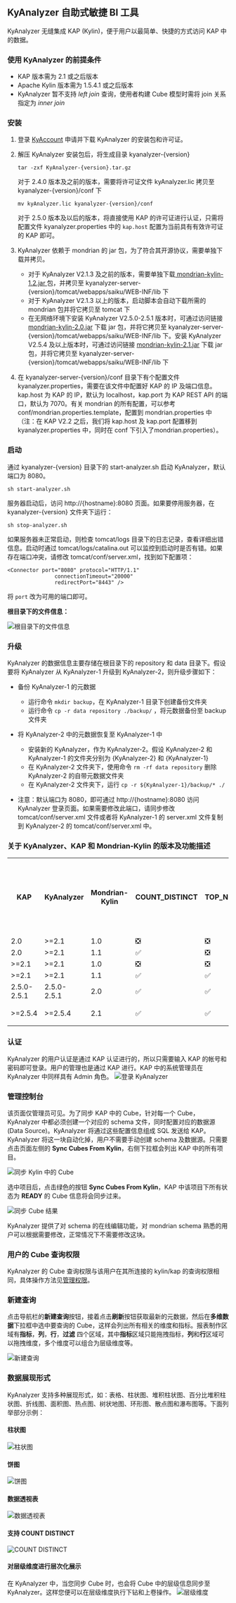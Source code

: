 ## KyAnalyzer 自助式敏捷 BI 工具

KyAnalyzer 无缝集成 KAP (Kylin)，便于用户以最简单、快捷的方式访问 KAP 中的数据。

### 使用 KyAnalyzer 的前提条件
* KAP 版本需为 2.1 或之后版本
* Apache Kylin 版本需为 1.5.4.1 或之后版本
* KyAnalyzer 暂不支持 *left join* 查询，使用者构建 Cube 模型时需将 join 关系指定为 *inner join*

### 安装
1. 登录 [KyAccount](http://account.kyligence.io/) 申请并下载 KyAnalyzer 的安装包和许可证。

2. 解压 KyAnalyzer 安装包后，将生成目录 kyanalyzer-{version} 

   ```tar -zxf KyAnalyzer-{version}.tar.gz```

   对于 2.4.0 版本及之前的版本，需要将许可证文件 kyAnalyzer.lic 拷贝至 kyanalyzer-{version}/conf 下

   ```mv kyAnalyzer.lic kyanalyzer-{version}/conf```

   对于 2.5.0 版本及以后的版本，将直接使用 KAP 的许可证进行认证，只需将配置文件 kyanalyzer.properties 中的 `kap.host` 配置为当前具有有效许可证的 KAP 即可。

3. KyAnalyzer 依赖于 mondrian 的 jar 包，为了符合其开源协议，需要单独下载并拷贝。
   * 对于 KyAnalyzer V2.1.3 及之前的版本，需要单独下载[ mondrian-kylin-1.2.jar ]( https://github.com/Kyligence/kylin-mondrian/blob/master/build/mondrian-kylin-1.2.jar )包，并拷贝至 kyanalyzer-server-{version}/tomcat/webapps/saiku/WEB-INF/lib 下
   * 对于 KyAnalyzer V2.1.3 以上的版本，启动脚本会自动下载所需的 mondrian 包并将它拷贝至 tomcat 下
   * 在无网络环境下安装 KyAnalyzer V2.5.0-2.5.1 版本时，可通过访问链接 [mondrian-kylin-2.0.jar](https://github.com/Kyligence/kylin-mondrian/blob/master/build/mondrian-kylin-2.0.jar) 下载 jar 包，并将它拷贝至 kyanalyzer-server-{version}/tomcat/webapps/saiku/WEB-INF/lib 下。安装 KyAnalyzer V2.5.4 及以上版本时，可通过访问链接 [mondrian-kylin-2.1.jar](https://github.com/Kyligence/kylin-mondrian/blob/80ee8deb5e21746967a3204ac537aa0fb3d0b4e2/build/mondrian-kylin-2.1.jar) 下载 jar 包，并将它拷贝至 kyanalyzer-server-{version}/tomcat/webapps/saiku/WEB-INF/lib 下

4. 在 kyanalyzer-server-{version}/conf 目录下有个配置文件kyanalyzer.properties，需要在该文件中配置好 KAP 的 IP 及端口信息。kap.host 为 KAP 的 IP，默认为 localhost，kap.port 为 KAP REST API 的端口，默认为 7070。有关 mondrian 的所有配置，可以参考 conf/mondrian.properties.template，配置到 mondrian.properties 中（注：在 KAP V2.2 之后，我们将 kap.host 及 kap.port 配置移到 kyanalyzer.properties 中，同时在 conf 下引入了mondrian.properties）。

### 启动
通过 kyanalyzer-{version} 目录下的 start-analyzer.sh 启动 KyAnalyzer，默认端口为 8080。

```sh start-analyzer.sh  ```

服务器启动后，访问 http://{hostname}:8080 页面。如果要停用服务器，在 kyanalyzer-{version} 文件夹下运行：

```sh stop-analyzer.sh```

如果服务器未正常启动，则检查 tomcat/logs 目录下的日志记录，查看详细出错信息。启动时通过 tomcat/logs/catalina.out 可以监控到启动时是否有错。如果存在端口冲突，请修改 tomcat/conf/server.xml，找到如下配置项：

```$xslt
<Connector port="8080" protocol="HTTP/1.1"
               connectionTimeout="20000"
               redirectPort="8443" />
```
将 `port` 改为可用的端口即可。

**根目录下的文件信息：**

![根目录下的文件信息](images/server_dir.png)

### 升级
KyAnalyzer 的数据信息主要存储在根目录下的 repository 和 data 目录下。假设要将 KyAnalyzer 从 KyAnalyzer-1 升级到 KyAnalyzer-2，则升级步骤如下：

* 备份 KyAnalyzer-1 的元数据
  + 运行命令 `mkdir backup`，在 KyAnalyzer-1 目录下创建备份文件夹
  + 运行命令 `cp -r data repository ./backup/` ，将元数据备份至 backup 文件夹

* 将 KyAnalyzer-2 中的元数据恢复至 KyAnalyzer-1 中
  + 安装新的 KyAnalyzer，作为 KyAnalyzer-2。假设 KyAnalyzer-2 和 KyAnalyzer-1 的文件夹分别为 {KyAnalyzer-2} 和 {KyAnalyzer-1}
  + 在 KyAnalyzer-2 文件夹下，使用命令 `rm -rf data repository` 删除 KyAnalyzer-2 的自带元数据文件夹
  + 在 KyAnalyzer-2 文件夹下，运行 `cp -r ${KyAnalyzer-1}/backup/* ./`

* 注意：默认端口为 8080，即可通过 http://{hostname}:8080 访问 KyAnalyzer 登录页面。如果需要修改此端口，请同步修改 tomcat/conf/server.xml 文件或者将 KyAnalyzer-1 的 server.xml 文件复制到 KyAnalyzer-2 的 tomcat/conf/server.xml 中。

### 关于 KyAnalyzer、KAP 和 Mondrian-Kylin 的版本及功能描述

<table>
    <tr>
    <th>KAP</th>
    <th>KyAnalyzer</th>
    <th>Mondrian-Kylin</th>
    <th>COUNT_DISTINCT</th>
    <th>TOP_N</th>
    <th>自定义度量保存</th>
    <th>正常查询</th>
    <th></th>
    </tr>
    <tr>
        <td>2.0</td>
        <td>&gt;=2.1</td>
        <td>1.0</td>
        <td>❎</td>
        <td>❎</td>
        <td>❎</td>
        <td>✅</td>
        <td></td>
    </tr>
    <tr>
        <td>2.0</td>
        <td>&gt;=2.1</td>
        <td>1.1</td>
        <td>✅</td>
        <td>❎</td>
        <td>❎</td>
        <td>❎</td>
        <td></td>
    </tr>
    <tr>
        <td>&gt;=2.1</td>
        <td>&gt;=2.1</td>
        <td>1.0</td>
        <td>❎</td>
        <td>❎</td>
        <td>❎</td>
        <td>✅</td>
        <td></td>
    </tr> 
    <tr>
        <td>&gt;=2.1</td>
        <td>&gt;=2.1</td>
        <td>1.1</td>
        <td>✅</td>
        <td>✅</td>
        <td>❎</td>
        <td>✅</td>
        <td></td>
    </tr>
    <tr>
        <td>2.5.0-2.5.1</td>
        <td>2.5.0-2.5.1</td>
        <td>2.0</td>
        <td>✅</td>
        <td>✅</td>
        <td>✅</td>
        <td>✅</td>
        <td></td>
    </tr>
    <tr>
        <td>&gt;=2.5.4</td>
        <td>&gt;=2.5.4</td>
        <td>2.1</td>
        <td>✅</td>
        <td>✅</td>
        <td>✅</td>
        <td>✅</td>
        <td>最新</td>
    </tr>
</table>

### 认证
KyAnalyzer 的用户认证是通过 KAP 认证进行的，所以只需要输入 KAP 的帐号和密码即可登录。用户的管理也是通过 KAP 进行。KAP 中的系统管理员在 KyAnalyzer 中同样具有 Admin 角色。
![登录 KyAnalyzer](images/analyzer_login.png)

### 管理控制台
该页面仅管理员可见。为了同步 KAP 中的 Cube，针对每一个 Cube，KyAnalyzer 中都必须创建一个对应的 schema 文件，同时配置对应的数据源 (Data Source)。KyAnalyzer 将通过这些配置信息组成 SQL 发送给 KAP。KyAnalyzer 将这一块自动化掉，用户不需要手动创建 schema 及数据源。只需要点击页面左侧的 **Sync Cubes From Kylin**，右侧下拉框会列出 KAP 中的所有项目。

![同步 Kylin 中的 Cube](images/admin_sync.png)

选中项目后，点击绿色的按钮 **Sync Cubes From Kylin**，KAP 中该项目下所有状态为 **READY** 的 Cube 信息将会同步过来。

![同步 Cube 结果](images/sync_done_tip.png)

KyAnalyzer 提供了对 schema 的在线编辑功能，对 mondrian schema 熟悉的用户可以根据需要修改，正常情况下不需要修改这块。

### 用户的 Cube 查询权限
KyAnalyzer 的 Cube 查询权限与该用户在其所连接的 kylin/kap 的查询权限相同，具体操作方法见[管理权限](../security/acl.cn.md)。

### 新建查询
点击导航栏的**新建查询**按钮，接着点击**刷新**按钮获取最新的元数据，然后在**多维数据**下拉框中选中要查询的 Cube，这样会列出所有相关的维度和指标。报表制作区域有**指标**，**列**，**行**，**过滤** 四个区域，其中**指标**区域只能拖拽指标，**列**和**行**区域可以拖拽维度，多个维度可以组合为层级维度等。

![新建查询](images/cube_refresh.png)

### 数据展现形式
KyAnalyzer 支持多种展现形式，如：表格、柱状图、堆积柱状图、百分比堆积柱状图、折线图、面积图、热点图、树状地图、环形图、散点图和瀑布图等。下面列举部分示例：

#### 柱状图
![柱状图](images/bar_chart.png)

#### 饼图
![饼图](images/pie_chart.png)

#### 数据透视表
![数据透视表](images/pivotal_table.png)

#### 支持 COUNT DISTINCT
![COUNT DISTINCT](images/count_distinct.png)

#### 对层级维度进行层次化展示
在 KyAnalyzer 中，当您同步 Cube 时，也会将 Cube 中的层级信息同步至 KyAnalyzer。这样您便可以在层级维度执行下钻和上卷操作。
![层级维度](images/hierarchy_table.png)
